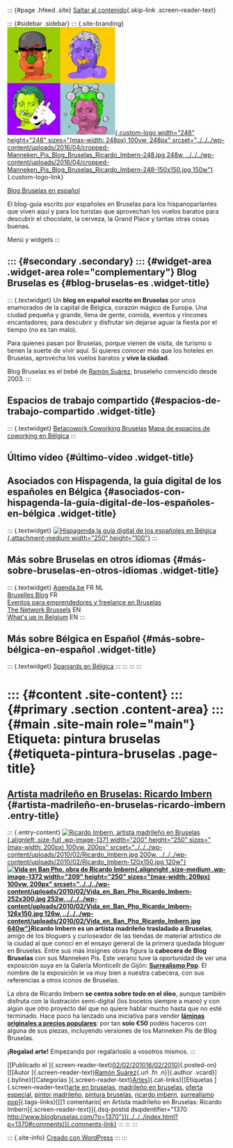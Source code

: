 ::: {#page .hfeed .site}
[Saltar al contenido](index.html#content){.skip-link
.screen-reader-text}

::: {#sidebar .sidebar}
::: {.site-branding}
[![](../../../wp-content/uploads/2016/04/cropped-Manneken_Pis_Blog_Bruselas_Ricardo_Imbern-248.jpg){.custom-logo
width="248" height="248" sizes="(max-width: 248px) 100vw, 248px"
srcset="../../../wp-content/uploads/2016/04/cropped-Manneken_Pis_Blog_Bruselas_Ricardo_Imbern-248.jpg 248w, ../../../wp-content/uploads/2016/04/cropped-Manneken_Pis_Blog_Bruselas_Ricardo_Imbern-248-150x150.jpg 150w"}](../../../index.html){.custom-logo-link}

[Blog Bruselas en español](../../../index.html)

El blog-guía escrito por españoles en Bruselas para los hispanoparlantes
que viven aquí y para los turistas que aprovechan los vuelos baratos
para descubrir el chocolate, la cerveza, la Grand Place y tantas otras
cosas buenas.

Menú y widgets
:::

::: {#secondary .secondary}
::: {#widget-area .widget-area role="complementary"}
Blog Bruselas es {#blog-bruselas-es .widget-title}
----------------

::: {.textwidget}
Un **blog en español escrito en Bruselas** por unos enamorados de la
capital de Bélgica, corazón mágico de Europa. Una ciudad pequeña y
grande, llena de gente, comida, eventos y rincones encantadores; para
descubrir y disfrutar sin dejarse aguar la fiesta por el tiempo (no es
tan malo).

Para quienes pasan por Bruselas, porque vienen de visita, de turismo o
tienen la suerte de vivir aquí. Sí quieres conocer más que los hoteles
en Bruselas, aprovecha los vuelos baratos y **vive la ciudad**.

Blog Bruselas es el bebé de [Ramón Suárez](http://www.ramonsuarez.com),
bruseleño convencido desde 2003.
:::

Espacios de trabajo compartido {#espacios-de-trabajo-compartido .widget-title}
------------------------------

::: {.textwidget}
[Betacowork Coworking Bruselas](http://www.betacowork.com) [Mapa de
espacios de coworking en Bélgica](http://coworkingbelgium.com)
:::

Último vídeo {#último-vídeo .widget-title}
------------

Asociados con Hispagenda, la guía digital de los españoles en Bélgica {#asociados-con-hispagenda-la-guía-digital-de-los-españoles-en-bélgica .widget-title}
---------------------------------------------------------------------

::: {.textwidget}
[![Hispagenda,la guía digital de los españoles en
Bélgica](../../../wp-content/uploads/2010/04/Hispagenda-250px.gif "Hispagenda, la guía digital de los españoles en Bélgica"){.attachment-medium
width="250" height="100"}](http://www.hispagenda.com)
:::

Más sobre Bruselas en otros idiomas {#más-sobre-bruselas-en-otros-idiomas .widget-title}
-----------------------------------

::: {.textwidget}
[Agenda.be](http://www.agenda.be) FR NL\
[Bruxelles Blog](http://www.bxlblog.be/) FR\
[Eventos para emprendedores y freelance en
Bruselas](http://www.betacowork.com/events/)\
[The Network
Brussels](http://groups.yahoo.com/group/TheNetworkBrussels/) EN\
[What\'s up in Belgium](http://www.whatsupin.be/) EN
:::

Más sobre Bélgica en Español {#más-sobre-bélgica-en-español .widget-title}
----------------------------

::: {.textwidget}
[Spaniards en Bélgica](http://www.spaniards.es/paises/belgica)
:::
:::
:::
:::

::: {#content .site-content}
::: {#primary .section .content-area}
::: {#main .site-main role="main"}
Etiqueta: pintura bruselas {#etiqueta-pintura-bruselas .page-title}
==========================

[Artista madrileño en Bruselas: Ricardo Imbern](../../../index.html?p=1370) {#artista-madrileño-en-bruselas-ricardo-imbern .entry-title}
---------------------------------------------------------------------------

::: {.entry-content}
[![Ricardo Imbern, artista madrileño en
Bruselas](../../../wp-content/uploads/2010/02/Ricardo_Imbern.jpg "Ricardo_Imbern"){.alignleft
.size-full .wp-image-1371 width="200" height="250"
sizes="(max-width: 200px) 100vw, 200px"
srcset="../../../wp-content/uploads/2010/02/Ricardo_Imbern.jpg 200w, ../../../wp-content/uploads/2010/02/Ricardo_Imbern-120x150.jpg 120w"}](http://www.facebook.com/album.php?aid=125710&id=31878584359 "Ricardo Imbern, artista madrileño en Bruselas")**[](http://imbern.es/ "Ricardo Imbern, artista madrileño en Bruselas")[![Vida
en Ban Pho, obra de Ricardo
Imbern](../../../wp-content/uploads/2010/02/Vida_en_Ban_Pho_Ricardo_Imbern-252x300.jpg "Vida en Ban Pho, obra de Ricardo Imbern"){.alignright
.size-medium .wp-image-1372 width="209" height="250"
sizes="(max-width: 209px) 100vw, 209px"
srcset="../../../wp-content/uploads/2010/02/Vida_en_Ban_Pho_Ricardo_Imbern-252x300.jpg 252w, ../../../wp-content/uploads/2010/02/Vida_en_Ban_Pho_Ricardo_Imbern-126x150.jpg 126w, ../../../wp-content/uploads/2010/02/Vida_en_Ban_Pho_Ricardo_Imbern.jpg 640w"}](http://www.facebook.com/album.php?aid=125710&id=31878584359)Ricardo
Imbern es un artista madrileño trasladado a Bruselas**, amigo de los
bloguers y curioseador de las tiendas de material artístico de la ciudad
al que conocí en el ensayo general de la primera quedada bloguer en
Bruselas. Entre sus más insignes obras figura la **cabecera de Blog
Bruselas** con sus Manneken Pis. Este verano tuve la oportunidad de ver
una exposición suya en la Galería Monticelli de Gijón: **[Surrealismo
Pop](http://www.artelista.com/exposicion/6802277624483800--surrealismo-pop-en-galera-de-arte-monticelli.html "El surrealismo pop de Ricardo Imbern")**.
El nombre de la exposición le va muy bien a nuestra cabecera, con sus
referencias a otros iconos de Bruselas.

La obra de Ricardo Imbern **se centra sobre todo en el óleo**, aunque
también disfruta con la ilustración semi-digital (los bocetos siempre a
mano) y con algún que otro proyecto del que no quiere hablar mucho hasta
que no esté terminado. Hace poco ha lanzado una iniciativa para vender
**[láminas originales a precios
populares](http://www.facebook.com/album.php?aid=125710&id=31878584359 "Láminas de Imbern a 50 euros")**:
por tan **solo €50** podéis haceros con alguna de sus piezas, incluyendo
versiones de los Manneken Pis de Blog Bruselas.

**¡Regalad arte!** Empezando por regalárloslo a vosotros mismos.
:::

[[Publicado el
]{.screen-reader-text}[02/02/201016/02/2010](../../../index.html?p=1370)]{.posted-on}[[[Autor
]{.screen-reader-text}[Ramón
Suárez](../../2010/04/30/index.html?author=2){.url .fn .n}]{.author
.vcard}]{.byline}[[Categorías
]{.screen-reader-text}[Artes](../../category/artes/index.html)]{.cat-links}[[Etiquetas
]{.screen-reader-text}[arte en
bruselas](../arte-en-bruselas/index.html), [madrileño en
bruselas](../madrileno-en-bruselas/index.html), [oferta
especial](../oferta-especial/index.html), [pintor
madrileño](../pintor-madrileno/index.html), [pintura
bruselas](index.html), [ricardo imbern](../ricardo-imbern/index.html),
[surrealismo pop](../surrealismo-pop/index.html)]{.tags-links}[[[1
comentario[ en Artista madrileño en Bruselas: Ricardo
Imbern]{.screen-reader-text}]{.dsq-postid
dsqidentifier="1370 http://www.blogbruselas.com/?p=1370"}](../../../index.html?p=1370#comments)]{.comments-link}
:::
:::
:::

::: {.site-info}
[Creado con WordPress](https://es.wordpress.org/)
:::
:::
